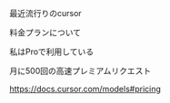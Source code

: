最近流行りのcursor


料金プランについて


私はProで利用している

月に500回の高速プレミアムリクエスト


https://docs.cursor.com/models#pricing